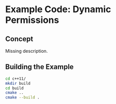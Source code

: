 # Example Code: Dynamic Permissions

## Concept

Missing description.

## Building the Example

```sh
cd c++11/
mkdir build
cd build
cmake ..
cmake --build .
```